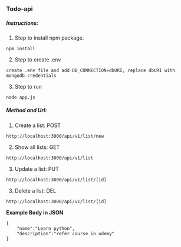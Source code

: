 ### Todo-api

##### Instructions:
1. Step to install npm package.

```
npm install
```
2. Step to create .env
```
create .env file and add DB_CONNECTION=dbURI, replace dbURI with mongodb credentials
```
3. Step to run
```
node app.js
```
##### Method and Url:
1. Create a list: POST
```
http://localhost:3000/api/v1/list/new
```
2. Show all lists: GET
```
http://localhost:3000/api/v1/list
```
3. Update a list: PUT
```
http://localhost:3000/api/v1/list/[id]
```
3. Delete a list: DEL
```
http://localhost:3000/api/v1/list/[id]
```
**Example Body in JSON**
```
{
    "name":"Learn python",
    "description":"refer course in udemy"
}
```